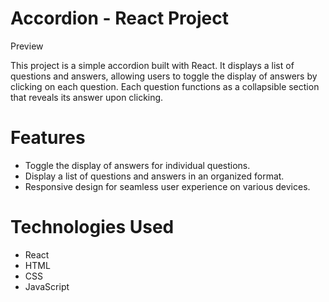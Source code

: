 # Accordion - React Project


Preview 


This project is a simple accordion built with React. It displays a list of questions and answers, allowing users to toggle the display of answers by clicking on each question. Each question functions as a collapsible section that reveals its answer upon clicking.


# Features
- Toggle the display of answers for individual questions.
- Display a list of questions and answers in an organized format.
- Responsive design for seamless user experience on various devices.

# Technologies Used
- React
- HTML
- CSS
- JavaScript
